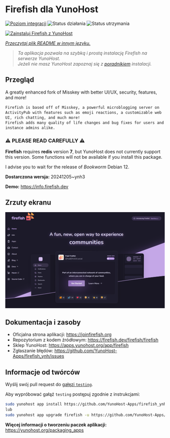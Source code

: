 <!--
To README zostało automatycznie wygenerowane przez <https://github.com/YunoHost/apps/tree/master/tools/readme_generator>
Nie powinno być ono edytowane ręcznie.
-->

# Firefish dla YunoHost

[![Poziom integracji](https://apps.yunohost.org/badge/integration/firefish)](https://ci-apps.yunohost.org/ci/apps/firefish/)
![Status działania](https://apps.yunohost.org/badge/state/firefish)
![Status utrzymania](https://apps.yunohost.org/badge/maintained/firefish)

[![Zainstaluj Firefish z YunoHost](https://install-app.yunohost.org/install-with-yunohost.svg)](https://install-app.yunohost.org/?app=firefish)

*[Przeczytaj plik README w innym języku.](./ALL_README.md)*

> *Ta aplikacja pozwala na szybką i prostą instalację Firefish na serwerze YunoHost.*  
> *Jeżeli nie masz YunoHost zapoznaj się z [poradnikiem](https://yunohost.org/install) instalacji.*

## Przegląd


A greatly enhanced fork of Misskey with better UI/UX, security, features, and more!


    Firefish is based off of Misskey, a powerful microblogging server on ActivityPub with features such as emoji reactions, a customizable web UI, rich chatting, and much more!
    Firefish adds many quality of life changes and bug fixes for users and instance admins alike.

### ⚠️ PLEASE READ CAREFULLY ⚠️

**Firefish** requires **redis** version **7**, but YunoHost does not currently support this version.
Some functions will not be available if you install this package.

I advise you to wait for the release of _Bookworm_ Debian 12.

**Dostarczona wersja:** 20241205~ynh3

**Demo:** <https://info.firefish.dev>

## Zrzuty ekranu

![Zrzut ekranu z Firefish](./doc/screenshots/screenshot-firefish.png)

## Dokumentacja i zasoby

- Oficjalna strona aplikacji: <https://joinfirefish.org>
- Repozytorium z kodem źródłowym: <https://firefish.dev/firefish/firefish>
- Sklep YunoHost: <https://apps.yunohost.org/app/firefish>
- Zgłaszanie błędów: <https://github.com/YunoHost-Apps/firefish_ynh/issues>

## Informacje od twórców

Wyślij swój pull request do [gałęzi `testing`](https://github.com/YunoHost-Apps/firefish_ynh/tree/testing).

Aby wypróbować gałąź `testing` postępuj zgodnie z instrukcjami:

```bash
sudo yunohost app install https://github.com/YunoHost-Apps/firefish_ynh/tree/testing --debug
lub
sudo yunohost app upgrade firefish -u https://github.com/YunoHost-Apps/firefish_ynh/tree/testing --debug
```

**Więcej informacji o tworzeniu paczek aplikacji:** <https://yunohost.org/packaging_apps>
